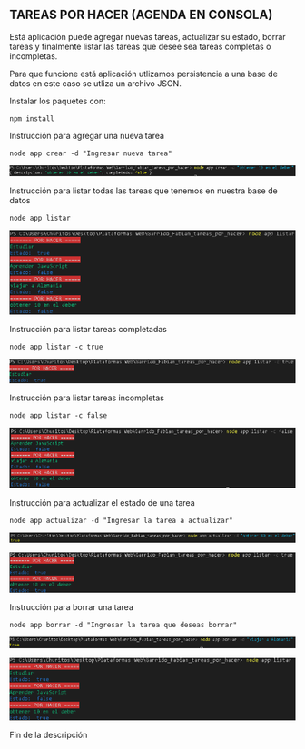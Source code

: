 ## TAREAS POR HACER (AGENDA EN CONSOLA)

Está aplicación puede agregar nuevas tareas, actualizar su estado, borrar tareas 
y finalmente listar las tareas que desee sea tareas completas o incompletas.

Para que funcione está aplicación utlizamos persistencia a una base de datos
en este caso se utliza un archivo JSON.


Instalar los paquetes con:

```
npm install
```


Instrucción para agregar una nueva tarea
```
node app crear -d "Ingresar nueva tarea" 
```
![Alt text](./pictures/crear.png "imagen crear")



Instrucción para listar todas las tareas que tenemos en nuestra base de datos

```
node app listar
```

![Alt text](./pictures/listar.png "imagen listar")



Instrucción para listar tareas completadas

```
node app listar -c true
```
![Alt text](./pictures/listar-completadas.png "imagen listar completadas")



Instrucción para listar tareas incompletas

```
node app listar -c false
```
![Alt text](./pictures/listar-incompletas.png "imagen listar incompletas")



Instrucción para actualizar el estado de una tarea

```
node app actualizar -d "Ingresar la tarea a actualizar" 
```
![Alt text](./pictures/actualizar1.png "imagen actualizar")


![Alt text](./pictures/mostrar-actualizacion.png "imagen mostrar actualizar")




Instrucción para borrar una tarea

```
node app borrar -d "Ingresar la tarea que deseas borrar" 
```
![Alt text](./pictures/borrar.png "imagen borrar")


![Alt text](./pictures/mostrar-borrado.png "imagen mostrar actualizar")


Fin de la descripción







